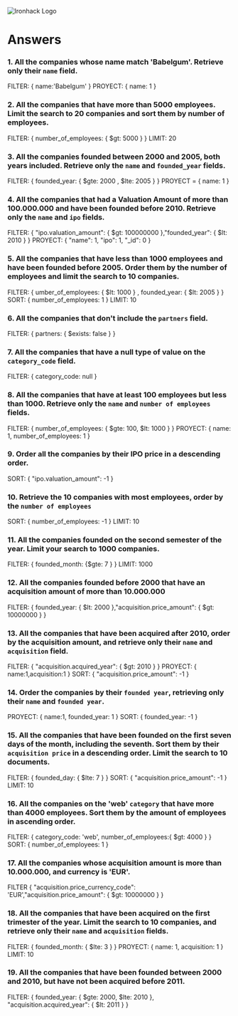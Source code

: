 ![Ironhack Logo](https://i.imgur.com/1QgrNNw.png)

# Answers

### 1. All the companies whose name match 'Babelgum'. Retrieve only their `name` field.

FILTER: { name:'Babelgum' }
PROYECT: { name: 1 }

### 2. All the companies that have more than 5000 employees. Limit the search to 20 companies and sort them by **number of employees**.

<!-- Your Code Goes Here -->

FILTER: { number_of_employees: { $gt: 5000 } }
LIMIT: 20

### 3. All the companies founded between 2000 and 2005, both years included. Retrieve only the `name` and `founded_year` fields.

<!-- Your Code Goes Here -->

FILTER: { founded_year: { $gte: 2000 , $lte: 2005 } }
PROYECT = { name: 1 }

### 4. All the companies that had a Valuation Amount of more than 100.000.000 and have been founded before 2010. Retrieve only the `name` and `ipo` fields.

<!-- Your Code Goes Here -->

FILTER: { "ipo.valuation_amount": { $gt: 100000000 },"founded_year": { $lt: 2010 } }
PROYECT: { "name": 1, "ipo": 1, "\_id": 0 }

### 5. All the companies that have less than 1000 employees and have been founded before 2005. Order them by the number of employees and limit the search to 10 companies.

<!-- Your Code Goes Here -->

FILTER: { umber_of_employees: { $lt: 1000 } , founded_year: { $lt: 2005 } }
SORT: { number_of_employees: 1 }
LIMIT: 10

### 6. All the companies that don't include the `partners` field.

<!-- Your Code Goes Here -->

FILTER: { partners: { $exists: false } }

### 7. All the companies that have a null type of value on the `category_code` field.

<!-- Your Code Goes Here -->

FILTER: { category_code: null }

### 8. All the companies that have at least 100 employees but less than 1000. Retrieve only the `name` and `number of employees` fields.

<!-- Your Code Goes Here -->

FILTER: { number_of_employees: { $gte: 100, $lt: 1000 } }
PROYECT: { name: 1, number_of_employees: 1 }

### 9. Order all the companies by their IPO price in a descending order.

<!-- Your Code Goes Here -->

SORT: { "ipo.valuation_amount": -1 }

### 10. Retrieve the 10 companies with most employees, order by the `number of employees`

<!-- Your Code Goes Here -->

SORT: { number_of_employees: -1 }
LIMIT: 10

### 11. All the companies founded on the second semester of the year. Limit your search to 1000 companies.

<!-- Your Code Goes Here -->

FILTER: { founded_month: {$gte: 7 } }
LIMIT: 1000

### 12. All the companies founded before 2000 that have an acquisition amount of more than 10.000.000

<!-- Your Code Goes Here -->

FILTER: { founded_year: { $lt: 2000 },"acquisition.price_amount": { $gt: 10000000 } }

### 13. All the companies that have been acquired after 2010, order by the acquisition amount, and retrieve only their `name` and `acquisition` field.

<!-- Your Code Goes Here -->

FILTER: { "acquisition.acquired_year": { $gt: 2010 } }
PROYECT: { name:1,acquisition:1 }
SORT: { "acquisition.price_amount": -1 }

### 14. Order the companies by their `founded year`, retrieving only their `name` and `founded year`.

<!-- Your Code Goes Here -->

PROYECT: { name:1, founded_year: 1 }
SORT: { founded_year: -1 }

### 15. All the companies that have been founded on the first seven days of the month, including the seventh. Sort them by their `acquisition price` in a descending order. Limit the search to 10 documents.

<!-- Your Code Goes Here -->

FILTER: { founded_day: { $lte: 7 } }
SORT: { "acquisition.price_amount": -1 }
LIMIT: 10

### 16. All the companies on the 'web' `category` that have more than 4000 employees. Sort them by the amount of employees in ascending order.

<!-- Your Code Goes Here -->

FILTER: { category_code: 'web', number_of_employees:{ $gt: 4000 } }
SORT: { number_of_employees: 1 }

### 17. All the companies whose acquisition amount is more than 10.000.000, and currency is 'EUR'.

<!-- Your Code Goes Here -->

FILTER { "acquisition.price_currency_code": 'EUR',"acquisition.price_amount": { $gt: 10000000 } }

### 18. All the companies that have been acquired on the first trimester of the year. Limit the search to 10 companies, and retrieve only their `name` and `acquisition` fields.

<!-- Your Code Goes Here -->

FILTER: { founded_month: { $lte: 3 } }
PROYECT: { name: 1, acquisition: 1 }
LIMIT: 10

### 19. All the companies that have been founded between 2000 and 2010, but have not been acquired before 2011.

<!-- Your Code Goes Here -->

FILTER: { founded_year: { $gte: 2000, $lte: 2010 }, "acquisition.acquired_year": { $lt: 2011 } }
